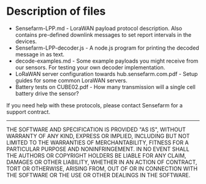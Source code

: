 # Description of files

* Sensefarm-LPP.md - LoraWAN payload protocol description. Also contains pre-defined downlink messages to set report intervals in the devices.
* Sensefarm-LPP-decoder.js - A node.js program for printing the decoded message in as text.
* decode-examples.md - Some example payloads you might receive from our sensors. For testing your own decoder implementation.
* LoRaWAN server configuration towards hub.sensefarm.com.pdf - Setup guides for some common LoraWAN servers.
* Battery tests on CUBE02.pdf - How many transmission will a single cell battery drive the sensor?

If you need help with these protocols, please contact Sensefarm for a support contract.

---
THE SOFTWARE AND SPECIFICATION IS PROVIDED "AS IS", WITHOUT WARRANTY OF ANY KIND, EXPRESS OR IMPLIED, INCLUDING BUT NOT LIMITED TO THE WARRANTIES OF MERCHANTABILITY, FITNESS FOR A PARTICULAR PURPOSE AND NONINFRINGEMENT. IN NO EVENT SHALL THE AUTHORS OR COPYRIGHT HOLDERS BE LIABLE FOR ANY CLAIM, DAMAGES OR OTHER LIABILITY, WHETHER IN AN ACTION OF CONTRACT, TORT OR OTHERWISE, ARISING FROM, OUT OF OR IN CONNECTION WITH THE SOFTWARE OR THE USE OR OTHER DEALINGS IN THE SOFTWARE.
